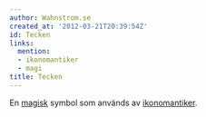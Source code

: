 ```yaml
---
author: Wahnstrom.se
created_at: '2012-03-21T20:39:54Z'
id: Tecken
links:
  mention:
  - ikonomantiker
  - magi
title: Tecken
---
```


En [magisk] symbol som används av [ikonomantiker].

  [magisk]: magi
  [ikonomantiker]: ikonomantiker